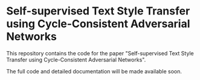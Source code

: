 # Self-supervised Text Style Transfer using Cycle-Consistent Adversarial Networks
This repository contains the code for the paper "Self-supervised Text Style Transfer using Cycle-Consistent Adversarial Networks".

The full code and detailed documentation will be made available soon.
